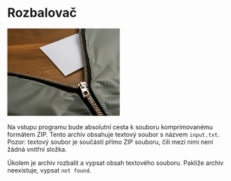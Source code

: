 # Rozbalovač

<img src="cover.webp" height="200" alt="ilustrace"/>

Na vstupu programu bude absolutní cesta k souboru komprimovanému formátem ZIP. Tento archiv obsahuje textový soubor s
názvem `input.txt`. Pozor: textový soubor je součástí přímo ZIP souboru, čili mezi nimi není žádná vnitřní složka.

Úkolem je archiv rozbalit a vypsat obsah textového souboru. Pakliže archiv neexistuje, vypsat `not found`.
